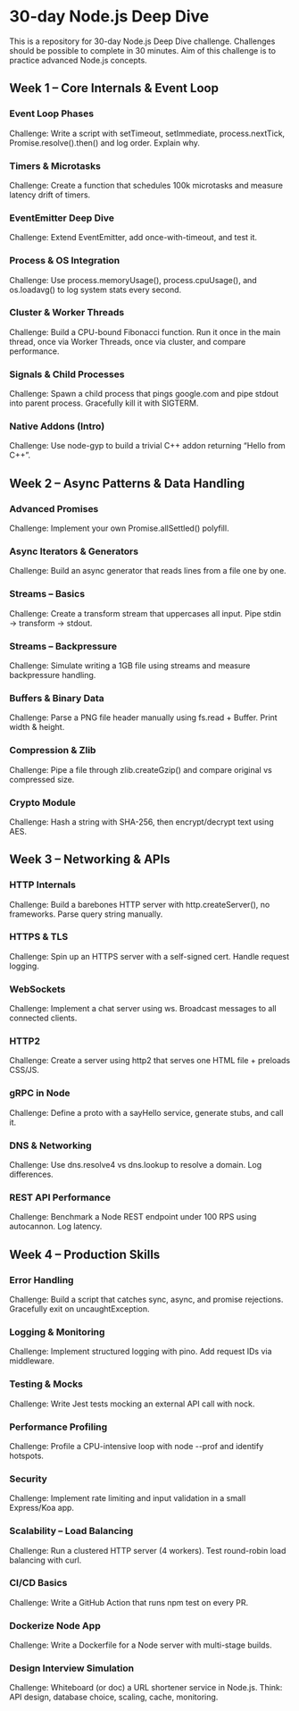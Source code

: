 # 30-day Node.js Deep Dive

This is a repository for 30-day Node.js Deep Dive challenge.
Challenges should be possible to complete in 30 minutes.
Aim of this challenge is to practice advanced Node.js concepts.

## Week 1 – Core Internals & Event Loop

### Event Loop Phases

Challenge: Write a script with setTimeout, setImmediate, process.nextTick, Promise.resolve().then() and log order. Explain why.

### Timers & Microtasks

Challenge: Create a function that schedules 100k microtasks and measure latency drift of timers.

### EventEmitter Deep Dive

Challenge: Extend EventEmitter, add once-with-timeout, and test it.

### Process & OS Integration

Challenge: Use process.memoryUsage(), process.cpuUsage(), and os.loadavg() to log system stats every second.

### Cluster & Worker Threads

Challenge: Build a CPU-bound Fibonacci function. Run it once in the main thread, once via Worker Threads, once via cluster, and compare performance.

### Signals & Child Processes

Challenge: Spawn a child process that pings google.com and pipe stdout into parent process. Gracefully kill it with SIGTERM.

### Native Addons (Intro)

Challenge: Use node-gyp to build a trivial C++ addon returning “Hello from C++”.

## Week 2 – Async Patterns & Data Handling

### Advanced Promises

Challenge: Implement your own Promise.allSettled() polyfill.

### Async Iterators & Generators

Challenge: Build an async generator that reads lines from a file one by one.

### Streams – Basics

Challenge: Create a transform stream that uppercases all input. Pipe stdin → transform → stdout.

### Streams – Backpressure

Challenge: Simulate writing a 1GB file using streams and measure backpressure handling.

### Buffers & Binary Data

Challenge: Parse a PNG file header manually using fs.read + Buffer. Print width & height.

### Compression & Zlib

Challenge: Pipe a file through zlib.createGzip() and compare original vs compressed size.

### Crypto Module

Challenge: Hash a string with SHA-256, then encrypt/decrypt text using AES.

## Week 3 – Networking & APIs

### HTTP Internals

Challenge: Build a barebones HTTP server with http.createServer(), no frameworks. Parse query string manually.

### HTTPS & TLS

Challenge: Spin up an HTTPS server with a self-signed cert. Handle request logging.

### WebSockets

Challenge: Implement a chat server using ws. Broadcast messages to all connected clients.

### HTTP2

Challenge: Create a server using http2 that serves one HTML file + preloads CSS/JS.

### gRPC in Node

Challenge: Define a proto with a sayHello service, generate stubs, and call it.

### DNS & Networking

Challenge: Use dns.resolve4 vs dns.lookup to resolve a domain. Log differences.

### REST API Performance

Challenge: Benchmark a Node REST endpoint under 100 RPS using autocannon. Log latency.

## Week 4 – Production Skills

### Error Handling

Challenge: Build a script that catches sync, async, and promise rejections. Gracefully exit on uncaughtException.

### Logging & Monitoring

Challenge: Implement structured logging with pino. Add request IDs via middleware.

### Testing & Mocks

Challenge: Write Jest tests mocking an external API call with nock.

### Performance Profiling

Challenge: Profile a CPU-intensive loop with node --prof and identify hotspots.

### Security

Challenge: Implement rate limiting and input validation in a small Express/Koa app.

### Scalability – Load Balancing

Challenge: Run a clustered HTTP server (4 workers). Test round-robin load balancing with curl.

### CI/CD Basics

Challenge: Write a GitHub Action that runs npm test on every PR.

### Dockerize Node App

Challenge: Write a Dockerfile for a Node server with multi-stage builds.

### Design Interview Simulation

Challenge: Whiteboard (or doc) a URL shortener service in Node.js. Think: API design, database choice, scaling, cache, monitoring.
